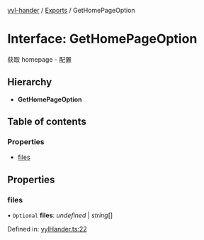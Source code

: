 [yyl-hander](../README.md) / [Exports](../modules.md) / GetHomePageOption

# Interface: GetHomePageOption

获取 homepage - 配置

## Hierarchy

- **GetHomePageOption**

## Table of contents

### Properties

- [files](gethomepageoption.md#files)

## Properties

### files

• `Optional` **files**: _undefined_ \| _string_[]

Defined in: [yylHander.ts:22](https://github.com/jackness1208/yyl-hander/blob/7fcda46/src/yylHander.ts#L22)
